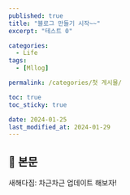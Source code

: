 ```yaml
---
published: true
title: "블로그 만들기 시작~~"
excerpt: "테스트 0"

categories:
  - Life
tags:
  - [Mllog]

permalink: /categories/첫 게시물/

toc: true
toc_sticky: true

date: 2024-01-25
last_modified_at: 2024-01-29
---
```


## 🦥 본문

새해다짐: 차근차근 업데이트 해보자!